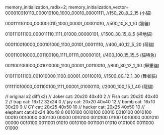 memory_initialization_radix=2;
memory_initialization_vector=
000010010110_000010100_1000_00010_00001111,        //150_20_8_2_15    (小貓)

000111110100_000001010_1000_00001_00001010,        //500_10_8_1_10      (牆貓)

010111011100_000011110_1111_01000_00000101,        //1500_30_15_8_5    (掃地貓)

000110010000_000101000_1100_00101_00011110,        //400_40_12_5_20     (萌貓)

000110010000_001100100_1111_01111_00000101,        //400_100_15_15_5    (貓特急)

001100100000_001010000_1100_00001_00110010,        //800_80_12_1_30    (舉重貓)

010111011100_001010000_1100_00001_00110010,        //1500_80_12_1_30  (舞者貓)

011111010000_001100100_1111_00001_01000110,        //2000_100_15_1_40  (龍貓)

//              original    x2      diff(x2)
// Joker cat:   20x20       40x40    2
// Fish cat:    20x20       40x40    2
// trap cat:    16x12       32x24    0
// jay cat:     20x20       40x40   12
// bomb cat:    16x10       30x20    0
// CY cat:      20x25       40x50   10
// hacker cat:  20x25       40x50   10
// elephant cat:40x24       80x48    8
0010100 0010100 00010
0010100 0010100 00010
0010000 0001100 00000
0010100 0010100 01100
0010000 0001010 00000
0010100 0011001 01010
0010100 0011001 01010
0101000 0011000 01000